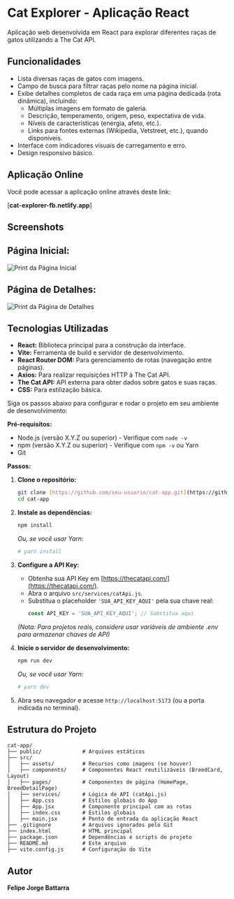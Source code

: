 # Cat Explorer - Aplicação React

Aplicação web desenvolvida em React para explorar diferentes raças de gatos utilizando a The Cat API.

## Funcionalidades

* Lista diversas raças de gatos com imagens.
* Campo de busca para filtrar raças pelo nome na página inicial.
* Exibe detalhes completos de cada raça em uma página dedicada (rota dinâmica), incluindo:
    * Múltiplas imagens em formato de galeria.
    * Descrição, temperamento, origem, peso, expectativa de vida.
    * Níveis de características (energia, afeto, etc.).
    * Links para fontes externas (Wikipedia, Vetstreet, etc.), quando disponíveis.
* Interface com indicadores visuais de carregamento e erro.
* Design responsivo básico.

## Aplicação Online

Você pode acessar a aplicação online através deste link:

[**cat-explorer-fb.netlify.app**] 

## Screenshots

## Página Inicial:
![Print da Página Inicial](https://github.com/user-attachments/assets/23bf60ea-812c-452c-b482-05c2849961b6)

## Página de Detalhes:
![Print da Página de Detalhes](https://github.com/user-attachments/assets/fb479f59-b81c-4b9e-943e-450ad2a7678b)


## Tecnologias Utilizadas

* **React:** Biblioteca principal para a construção da interface.
* **Vite:** Ferramenta de build e servidor de desenvolvimento.
* **React Router DOM:** Para gerenciamento de rotas (navegação entre páginas).
* **Axios:** Para realizar requisições HTTP à The Cat API.
* **The Cat API:** API externa para obter dados sobre gatos e suas raças.
* **CSS:** Para estilização básica.

Siga os passos abaixo para configurar e rodar o projeto em seu ambiente de desenvolvimento:

**Pré-requisitos:**

* Node.js (versão X.Y.Z ou superior) - Verifique com `node -v`
* npm (versão X.Y.Z ou superior) - Verifique com `npm -v` ou Yarn
* Git

**Passos:**

1.  **Clone o repositório:**
    ```bash
    git clone [https://github.com/seu-usuario/cat-app.git](https://github.com/FelipeBattarra/Cats_React.git) # Substitua pela URL do seu repo
    cd cat-app
    ```

2.  **Instale as dependências:**
    ```bash
    npm install
    ```
    *Ou, se você usar Yarn:*
    ```bash
    # yarn install
    ```

3.  **Configure a API Key:**
    * Obtenha sua API Key em [https://thecatapi.com/](https://thecatapi.com/).
    * Abra o arquivo `src/services/catApi.js`.
    * Substitua o placeholder `'SUA_API_KEY_AQUI'` pela sua chave real:
        ```javascript
        const API_KEY = 'SUA_API_KEY_AQUI'; // Substitua aqui
        ```
    *(Nota: Para projetos reais, considere usar variáveis de ambiente .env para armazenar chaves de API)*

4.  **Inicie o servidor de desenvolvimento:**
    ```bash
    npm run dev
    ```
    *Ou, se você usar Yarn:*
    ```bash
    # yarn dev
    ```

5.  Abra seu navegador e acesse `http://localhost:5173` (ou a porta indicada no terminal).

## Estrutura do Projeto

```
cat-app/
├── public/             # Arquivos estáticos
├── src/
│   ├── assets/         # Recursos como imagens (se houver)
│   ├── components/     # Componentes React reutilizáveis (BreedCard, Layout)
│   ├── pages/          # Componentes de página (HomePage, BreedDetailPage)
│   ├── services/       # Lógica de API (catApi.js)
│   ├── App.css         # Estilos globais do App
│   ├── App.jsx         # Componente principal com as rotas
│   ├── index.css       # Estilos globais
│   ├── main.jsx        # Ponto de entrada da aplicação React
├── .gitignore          # Arquivos ignorados pelo Git
├── index.html          # HTML principal
├── package.json        # Dependências e scripts do projeto
├── README.md           # Este arquivo
├── vite.config.js      # Configuração do Vite
```

## Autor

**Felipe Jorge Battarra**
